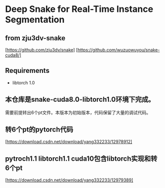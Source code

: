 # Deep Snake for Real-Time Instance Segmentation


## from zju3dv-snake
[https://github.com/zju3dv/snake]
[https://github.com/wuzuowuyou/snake-cuda8/]

## Requirements
* libtorch 1.0


## 本仓库是snake-cuda8.0-libtorch1.0环境下完成。
需要前提转出6个pt文件。本版本为初始版本，代码保留了大量的调试代码。

## 转6个pt的pytorch代码
[https://download.csdn.net/download/yang332233/12978912]

## pytroch1.1 libtorch1.1 cuda10包含libtorch实现和转6个pt
[https://download.csdn.net/download/yang332233/12979389]

